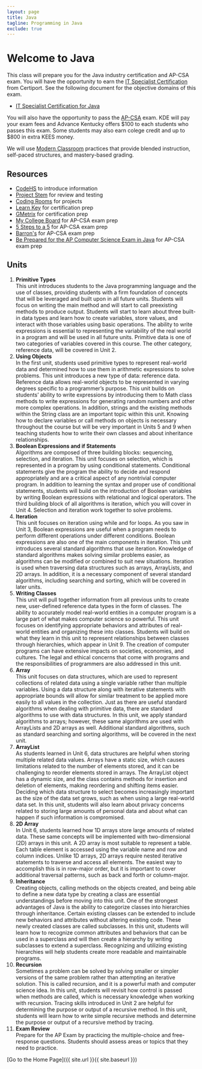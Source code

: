 ```yaml
---
layout: page
title: Java
tagline: Programming in Java
exclude: true
---
```

# Welcome to Java

This class will prepare you for the Java industry certification and AP-CSA exam. You will have the opportunity to earn the [IT Specialist Certification
](https://certiport.pearsonvue.com/Certifications/ITSpecialist/Certification/Certify) from Certiport.  See the following document for the objective domains of this exam.

- [IT Specialist Certification for Java](https://certiport.pearsonvue.com/fc/ITS/java)

You will also have the opportunity to pass the [AP-CSA](https://apcentral.collegeboard.org/courses/ap-computer-science-a/course) exam. KDE will pay your exam fees and Advance Kentucky offers $100 to each students who passes this exam. Some students may also earn colege credit and up to $800 in extra KEES money.

We will use [Modern Classroom](https://www.modernclassrooms.org/) practices that provide blended instruction, self-paced structures, and mastery-based grading.

## Resources
* [CodeHS](https://codehs.com/uploads/386763030394e0698295bed89da48f06) to introduce information
* [Project Stem](https://projectstem.org/high-school/ap-cs-a) for review and testing
* [Coding Rooms](http://codingrooms.com/) for projects
* [Learn Key](https://www.learnkey.com/course/detail/20DDFB91-0D91-48AF-8CD3-079169CC2381) for certification prep
* [GMetrix](https://www.gmetrix.com/Products/Filter?Certification=Information+Technology+Specialist+(ITS)&Version=Information+Technology+Specialist&Product=Java) for certification prep
* [My College Board](https://myap.collegeboard.org/) for AP-CSA exam prep
* [5 Steps to a 5](https://www.amazon.com/gp/product/0997252863/ref=ox_sc_saved_title_5?smid=ATVPDKIKX0DER&psc=1) for AP-CSA exam prep
* [Barron's](https://www.amazon.com/gp/product/1438012896/ref=ox_sc_saved_title_4?smid=ATVPDKIKX0DER&psc=1) for AP-CSA exam prep
* [Be Prepared for the AP Computer Science Exam in Java](https://www.amazon.com/gp/product/1264267460/ref=ox_sc_saved_title_3?smid=ATVPDKIKX0DER&psc=1) for AP-CSA exam prep

## Units
1. **Primitive Types**<br>
This unit introduces students to the Java programming language and the use of classes,
providing students with a firm foundation of concepts that will be leveraged and built upon in all
future units. Students will focus on writing the main method and will start to call preexisting
methods to produce output. Students will start to learn about three built-in data types and learn
how to create variables, store values, and interact with those variables using basic operations.
The ability to write expressions is essential to representing the variability of the real world in a
program and will be used in all future units. Primitive data is one of two categories of variables
covered in this course. The other category, reference data, will be covered in Unit 2.
1. **Using Objects**<br>
In the first unit, students used primitive types to represent real-world data and determined how to
use them in arithmetic expressions to solve problems. This unit introduces a new type of data:
reference data. Reference data allows real-world objects to be represented in varying degrees
specific to a programmer’s purpose. This unit builds on students’ ability to write expressions by
introducing them to Math class methods to write expressions for generating random numbers
and other more complex operations. In addition, strings and the existing methods within the
String class are an important topic within this unit. Knowing how to declare variables or call
methods on objects is necessary throughout the course but will be very important in Units 5 and
9 when teaching students how to write their own classes and about inheritance relationships.
1. **Boolean Expressions and if Statements**<br>
Algorithms are composed of three building blocks: sequencing, selection, and iteration. This unit
focuses on selection, which is represented in a program by using conditional statements.
Conditional statements give the program the ability to decide and respond appropriately and are
a critical aspect of any nontrivial computer program. In addition to learning the syntax and proper
use of conditional statements, students will build on the introduction of Boolean variables by
writing Boolean expressions with relational and logical operators. The third building block of all
algorithms is iteration, which you will cover in Unit 4. Selection and iteration work together to
solve problems.
1. **Iteration**<br>
This unit focuses on iteration using while and for loops. As you saw in Unit 3, Boolean
expressions are useful when a program needs to perform different operations under different
conditions. Boolean expressions are also one of the main components in iteration. This unit
introduces several standard algorithms that use iteration. Knowledge of standard algorithms
makes solving similar problems easier, as algorithms can be modified or combined to suit new
situations. Iteration is used when traversing data structures such as arrays, ArrayLists, and 2D
arrays. In addition, it is a necessary component of several standard algorithms, including
searching and sorting, which will be covered in later units.
1. **Writing Classes**<br>
This unit will pull together information from all previous units to create new, user-defined
reference data types in the form of classes. The ability to accurately model real-world entities in a
computer program is a large part of what makes computer science so powerful. This unit focuses
on identifying appropriate behaviors and attributes of real-world entities and organizing these
into classes. Students will build on what they learn in this unit to represent relationships between
classes through hierarchies, which appear in Unit 9. The creation of computer programs can have
extensive impacts on societies, economies, and cultures. The legal and ethical concerns that
come with programs and the responsibilities of programmers are also addressed in this unit.
1. **Array**<br>
This unit focuses on data structures, which are used to represent collections of related data using
a single variable rather than multiple variables. Using a data structure along with iterative
statements with appropriate bounds will allow for similar treatment to be applied more easily to
all values in the collection. Just as there are useful standard algorithms when dealing with
primitive data, there are standard algorithms to use with data structures. In this unit, we apply
standard algorithms to arrays; however, these same algorithms are used with ArrayLists and 2D
arrays as well. Additional standard algorithms, such as standard searching and sorting algorithms,
will be covered in the next unit.
1. **ArrayList**<br>
As students learned in Unit 6, data structures are helpful when storing multiple related data
values. Arrays have a static size, which causes limitations related to the number of elements
stored, and it can be challenging to reorder elements stored in arrays. The ArrayList object has a
dynamic size, and the class contains methods for insertion and deletion of elements, making
reordering and shifting items easier. Deciding which data structure to select becomes
increasingly important as the size of the data set grows, such as when using a large real-world
data set. In this unit, students will also learn about privacy concerns related to storing large
amounts of personal data and about what can happen if such information is compromised.
1. **2D Array**<br>
In Unit 6, students learned how 1D arrays store large amounts of related data. These same
concepts will be implemented with two-dimensional (2D) arrays in this unit. A 2D array is most
suitable to represent a table. Each table element is accessed using the variable name and row
and column indices. Unlike 1D arrays, 2D arrays require nested iterative statements to traverse
and access all elements. The easiest way to accomplish this is in row-major order, but it is
important to cover additional traversal patterns, such as back and forth or column-major.
1. **Inheritance**<br>
Creating objects, calling methods on the objects created, and being able to define a new data
type by creating a class are essential understandings before moving into this unit. One of the
strongest advantages of Java is the ability to categorize classes into hierarchies through
inheritance. Certain existing classes can be extended to include new behaviors and attributes
without altering existing code. These newly created classes are called subclasses. In this unit,
students will learn how to recognize common attributes and behaviors that can be used in a
superclass and will then create a hierarchy by writing subclasses to extend a superclass.
Recognizing and utilizing existing hierarchies will help students create more readable and
maintainable programs.
1. **Recursion**<br>
Sometimes a problem can be solved by solving smaller or simpler versions of the same problem
rather than attempting an iterative solution. This is called recursion, and it is a powerful math and
computer science idea. In this unit, students will revisit how control is passed when methods are
called, which is necessary knowledge when working with recursion. Tracing skills introduced in
Unit 2 are helpful for determining the purpose or output of a recursive method. In this unit,
students will learn how to write simple recursive methods and determine the purpose or output of
a recursive method by tracing.
1. **Exam Review**<br>
Prepare for the AP Exam by practicing the multiple-choice and free-response questions. Students
should assess areas or topics that they need to practice.


[Go to the Home Page]({{ site.url }}{{ site.baseurl }})
